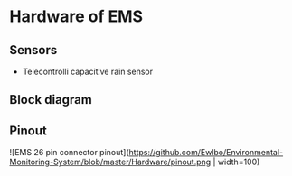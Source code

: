 Hardware of EMS
===============

Sensors
-------------------

* Telecontrolli capacitive rain sensor


Block diagram
--------------


Pinout
----------------
![EMS 26 pin connector pinout](https://github.com/Ewlbo/Environmental-Monitoring-System/blob/master/Hardware/pinout.png | width=100)
